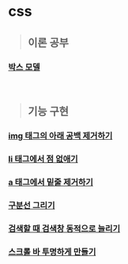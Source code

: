 # css
> ## 이론 공부 
### [박스 모델](https://github.com/ka0824/css/blob/main/box_model.md)

<br />


> ## 기능 구현
### [img 태그의 아래 공백 제거하기](https://github.com/ka0824/css/blob/main/img_blank.md)
### [li 태그에서 점 없애기](https://github.com/ka0824/css/blob/main/li_no_dot.md)
### [a 태그에서 밑줄 제거하기](https://github.com/ka0824/css/blob/main/a_no_underline.md)
### [구분선 그리기](https://github.com/ka0824/css/blob/main/contour.md)
### [검색할 때 검색창 동적으로 늘리기](https://github.com/ka0824/css/blob/main/extend_search_box.md)
### [스크롤 바 투명하게 만들기](https://github.com/ka0824/css/blob/main/transparent_scroll_bar.md)

